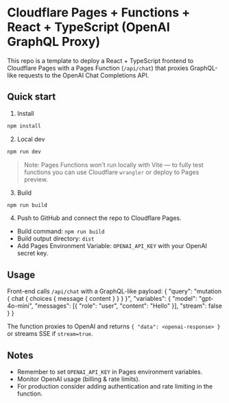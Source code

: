 # Cloudflare Pages + Functions + React + TypeScript (OpenAI GraphQL Proxy)

This repo is a template to deploy a React + TypeScript frontend to Cloudflare Pages with a Pages Function
(`/api/chat`) that proxies GraphQL-like requests to the OpenAI Chat Completions API.

## Quick start

1. Install
```bash
npm install
```

2. Local dev
```bash
npm run dev
```

> Note: Pages Functions won't run locally with Vite — to fully test functions you can use Cloudflare `wrangler` or deploy to Pages preview.

3. Build
```bash
npm run build
```

4. Push to GitHub and connect the repo to Cloudflare Pages.
 - Build command: `npm run build`
 - Build output directory: `dist`
 - Add Pages Environment Variable: `OPENAI_API_KEY` with your OpenAI secret key.

## Usage
Front-end calls `/api/chat` with a GraphQL-like payload:
{
  "query": "mutation { chat { choices { message { content } } } }",
  "variables": {
    "model": "gpt-4o-mini",
    "messages": [{ "role": "user", "content": "Hello" }],
    "stream": false
  }
}

The function proxies to OpenAI and returns `{ "data": <openai-response> }` or streams SSE if `stream=true`.

## Notes
- Remember to set `OPENAI_API_KEY` in Pages environment variables.
- Monitor OpenAI usage (billing & rate limits).
- For production consider adding authentication and rate limiting in the function.

